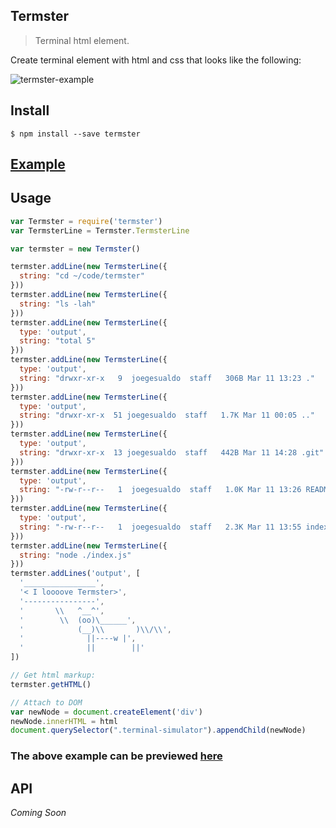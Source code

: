 ## Termster
> Terminal html element.

Create terminal element with html and css that looks like the following:

![termster-example](https://raw.github.com/joegesualdo/termster/master/termster-example.png)

## Install
```
$ npm install --save termster 
```

## [Example](https://htmlpreview.github.io/?https://github.com/joegesualdo/termster/blob/master/public/index.html)

## Usage
```javascript
var Termster = require('termster')
var TermsterLine = Termster.TermsterLine

var termster = new Termster()

termster.addLine(new TermsterLine({
  string: "cd ~/code/termster"
}))
termster.addLine(new TermsterLine({
  string: "ls -lah"
}))
termster.addLine(new TermsterLine({
  type: 'output',
  string: "total 5"
}))
termster.addLine(new TermsterLine({
  type: 'output',
  string: "drwxr-xr-x   9  joegesualdo  staff   306B Mar 11 13:23 ."
}))
termster.addLine(new TermsterLine({
  type: 'output',
  string: "drwxr-xr-x  51 joegesualdo  staff   1.7K Mar 11 00:05 .."
}))
termster.addLine(new TermsterLine({
  type: 'output',
  string: "drwxr-xr-x  13 joegesualdo  staff   442B Mar 11 14:28 .git"
}))
termster.addLine(new TermsterLine({
  type: 'output',
  string: "-rw-r--r--   1  joegesualdo  staff   1.0K Mar 11 13:26 README.md"
}))
termster.addLine(new TermsterLine({
  type: 'output',
  string: "-rw-r--r--   1  joegesualdo  staff   2.3K Mar 11 13:55 index.js"
}))
termster.addLine(new TermsterLine({
  string: "node ./index.js"
}))
termster.addLines('output', [
  '________________',
  '< I loooove Termster>',
  '----------------',
  '       \\   ^__^',
  '        \\  (oo)\______',
  '            (__)\\       )\\/\\',
  '              ||----w |',
  '              ||        ||'
])

// Get html markup:
termster.getHTML()

// Attach to DOM
var newNode = document.createElement('div')
newNode.innerHTML = html
document.querySelector(".terminal-simulator").appendChild(newNode)
```
### The above example can be previewed [here](https://htmlpreview.github.io/?https://github.com/joegesualdo/termster/blob/master/public/index.html)

## API

*Coming Soon*
